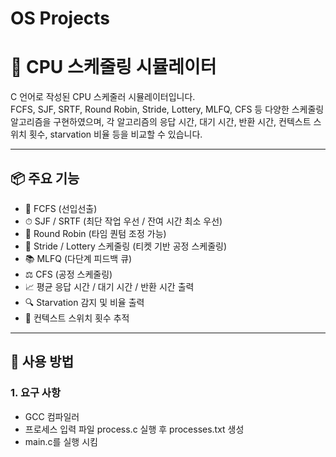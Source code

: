 # OS Projects

# 🧠 CPU 스케줄링 시뮬레이터

C 언어로 작성된 CPU 스케줄러 시뮬레이터입니다.  
FCFS, SJF, SRTF, Round Robin, Stride, Lottery, MLFQ, CFS 등 다양한 스케줄링 알고리즘을 구현하였으며, 각 알고리즘의 응답 시간, 대기 시간, 반환 시간, 컨텍스트 스위치 횟수, starvation 비율 등을 비교할 수 있습니다.

---

## 📦 주요 기능

- 🔁 FCFS (선입선출)
- ⏱ SJF / SRTF (최단 작업 우선 / 잔여 시간 최소 우선)
- 🔄 Round Robin (타임 퀀텀 조정 가능)
- 🎫 Stride / Lottery 스케줄링 (티켓 기반 공정 스케줄링)
- 📚 MLFQ (다단계 피드백 큐)
- ⚖️ CFS (공정 스케줄링)
- 📈 평균 응답 시간 / 대기 시간 / 반환 시간 출력
- 🔍 Starvation 감지 및 비율 출력
- 🔁 컨텍스트 스위치 횟수 추적

---

## 🚀 사용 방법

### 1. 요구 사항
- GCC 컴파일러
- 프로세스 입력 파일 process.c 실행 후 processes.txt 생성
- main.c를 실행 시킴
